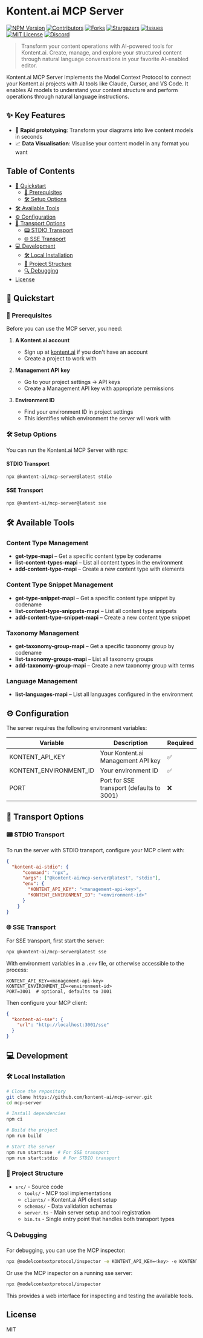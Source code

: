 # Kontent.ai MCP Server

[![NPM Version][npm-shield]][npm-url]
[![Contributors][contributors-shield]][contributors-url]
[![Forks][forks-shield]][forks-url]
[![Stargazers][stars-shield]][stars-url]
[![Issues][issues-shield]][issues-url]
[![MIT License][license-shield]][license-url]
[![Discord][discord-shield]][discord-url]

> Transform your content operations with AI-powered tools for Kontent.ai. Create, manage, and explore your structured content through natural language conversations in your favorite AI-enabled editor.

Kontent.ai MCP Server implements the Model Context Protocol to connect your Kontent.ai projects with AI tools like Claude, Cursor, and VS Code. It enables AI models to understand your content structure and perform operations through natural language instructions.

## ✨ Key Features

* 🚀 **Rapid prototyping**: Transform your diagrams into live content models in seconds
* 📈 **Data Visualisation**: Visualise your content model in any format you want

## Table of Contents

* [🔌 Quickstart](#-quickstart)
  * [🔑 Prerequisites](#-prerequisites)
  * [🛠 Setup Options](#-setup-options)
* [🛠️ Available Tools](#️-available-tools)
* [⚙️ Configuration](#️-configuration)
* [🚀 Transport Options](#-transport-options)
  * [📟 STDIO Transport](#-stdio-transport)
  * [🌐 SSE Transport](#-sse-transport)
* [💻 Development](#-development)
  * [🛠 Local Installation](#-local-installation)
  * [📂 Project Structure](#-project-structure)
  * [🔍 Debugging](#-debugging)
* [License](#license)

## 🔌 Quickstart

### 🔑 Prerequisites

Before you can use the MCP server, you need:

1. **A Kontent.ai account**
   * Sign up at [kontent.ai](https://kontent.ai) if you don't have an account
   * Create a project to work with

2. **Management API key**
   * Go to your project settings → API keys
   * Create a Management API key with appropriate permissions

3. **Environment ID**
   * Find your environment ID in project settings
   * This identifies which environment the server will work with

### 🛠 Setup Options

You can run the Kontent.ai MCP Server with npx:

#### STDIO Transport

```bash
npx @kontent-ai/mcp-server@latest stdio
```

#### SSE Transport

```bash
npx @kontent-ai/mcp-server@latest sse
```

## 🛠️ Available Tools

### Content Type Management

* **get-type-mapi** – Get a specific content type by codename
* **list-content-types-mapi** – List all content types in the environment
* **add-content-type-mapi** – Create a new content type with elements

### Content Type Snippet Management

* **get-type-snippet-mapi** – Get a specific content type snippet by codename
* **list-content-type-snippets-mapi** – List all content type snippets
* **add-content-type-snippet-mapi** – Create a new content type snippet

### Taxonomy Management

* **get-taxonomy-group-mapi** – Get a specific taxonomy group by codename
* **list-taxonomy-groups-mapi** – List all taxonomy groups
* **add-taxonomy-group-mapi** – Create a new taxonomy group with terms

### Language Management

* **list-languages-mapi** – List all languages configured in the environment

## ⚙️ Configuration

The server requires the following environment variables:

| Variable | Description | Required |
|----------|-------------|----------|
| KONTENT_API_KEY | Your Kontent.ai Management API key | ✅ |
| KONTENT_ENVIRONMENT_ID | Your environment ID | ✅ |
| PORT | Port for SSE transport (defaults to 3001) | ❌ |

## 🚀 Transport Options

### 📟 STDIO Transport

To run the server with STDIO transport, configure your MCP client with:

```json
{
  "kontent-ai-stdio": {
      "command": "npx",
      "args": ["@kontent-ai/mcp-server@latest", "stdio"],
      "env": {
        "KONTENT_API_KEY": "<management-api-key>",
        "KONTENT_ENVIRONMENT_ID": "<environment-id>"
      }
    }
}
```

### 🌐 SSE Transport

For SSE transport, first start the server:

```bash
npx @kontent-ai/mcp-server@latest sse
```

With environment variables in a `.env` file, or otherwise accessible to the process:
```env
KONTENT_API_KEY=<management-api-key>
KONTENT_ENVIRONMENT_ID=<environment-id>
PORT=3001  # optional, defaults to 3001
```

Then configure your MCP client:
```json
{
  "kontent-ai-sse": {
    "url": "http://localhost:3001/sse"
  }
}
```

## 💻 Development

### 🛠 Local Installation

```bash
# Clone the repository
git clone https://github.com/kontent-ai/mcp-server.git
cd mcp-server

# Install dependencies
npm ci

# Build the project
npm run build

# Start the server
npm run start:sse  # For SSE transport
npm run start:stdio  # For STDIO transport
```

### 📂 Project Structure

- `src/` - Source code
  - `tools/` - MCP tool implementations
  - `clients/` - Kontent.ai API client setup
  - `schemas/` - Data validation schemas
  - `server.ts` - Main server setup and tool registration
  - `bin.ts` - Single entry point that handles both transport types

### 🔍 Debugging

For debugging, you can use the MCP inspector:

```bash
npx @modelcontextprotocol/inspector -e KONTENT_API_KEY=<key> -e KONTENT_ENVIRONMENT_ID=<env-id> node path/to/build/bin.js
```

Or use the MCP inspector on a running sse server:

```bash
npx @modelcontextprotocol/inspector
```

This provides a web interface for inspecting and testing the available tools.

## License

MIT 

[contributors-shield]: https://img.shields.io/github/contributors/kontent-ai/mcp-server.svg?style=for-the-badge
[contributors-url]: https://github.com/kontent-ai/mcp-server/graphs/contributors
[forks-shield]: https://img.shields.io/github/forks/kontent-ai/mcp-server.svg?style=for-the-badge
[forks-url]: https://github.com/kontent-ai/mcp-server/network/members
[stars-shield]: https://img.shields.io/github/stars/kontent-ai/mcp-server.svg?style=for-the-badge
[stars-url]: https://github.com/kontent-ai/mcp-server/stargazers
[issues-shield]: https://img.shields.io/github/issues/kontent-ai/mcp-server.svg?style=for-the-badge
[issues-url]: https://github.com/kontent-ai/mcp-server/issues
[license-shield]: https://img.shields.io/github/license/kontent-ai/mcp-server.svg?style=for-the-badge
[license-url]: https://github.com/kontent-ai/mcp-server/blob/master/LICENSE.md
[discord-shield]: https://img.shields.io/discord/821885171984891914?color=%237289DA&label=Kontent.ai%20Discord&logo=discord&style=for-the-badge
[discord-url]: https://discord.com/invite/SKCxwPtevJ
[npm-url]: https://www.npmjs.com/package/@kontent-ai/mcp-server
[npm-shield]: https://img.shields.io/npm/v/%40kontent-ai%2Fmcp-server?style=for-the-badge&logo=npm&color=%23CB0000